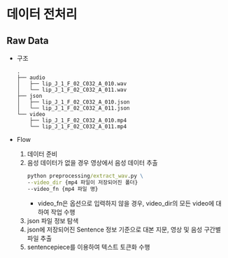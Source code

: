 # 데이터 전처리

## Raw Data

- 구조
    ```
    .
    ├── audio
    │   ├── lip_J_1_F_02_C032_A_010.wav
    │   └── lip_J_1_F_02_C032_A_011.wav
    ├── json
    │   ├── lip_J_1_F_02_C032_A_010.json
    │   └── lip_J_1_F_02_C032_A_011.json
    └── video
        ├── lip_J_1_F_02_C032_A_010.mp4
        └── lip_J_1_F_02_C032_A_011.mp4
    ```

- Flow
    1. 데이터 준비
    2. 음성 데이터가 없을 경우 영상에서 음성 데이터 추출
        ```cmd
        python preprocessing/extract_wav.py \
        --video_dir {mp4 파일이 저장되어진 폴더}
        --video_fn {mp4 파일 명}
        ```
        - video_fn은 옵션으로 입력하지 않을 경우, video_dir의 모든 video에 대하여 작업 수행
    3. json 파일 정보 탐색
    4. json에 저장되어진 Sentence 정보 기준으로 대본 지문, 영상 및 음성 구간별 파일 추출
    5. sentencepiece를 이용하여 텍스트 토큰화 수행